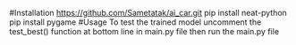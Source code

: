 #Installation
https://github.com/Sametatak/ai_car.git
pip install neat-python
pip install pygame
#Usage
To test the trained model uncomment the test_best() function at bottom line in main.py file then run the main.py file 
